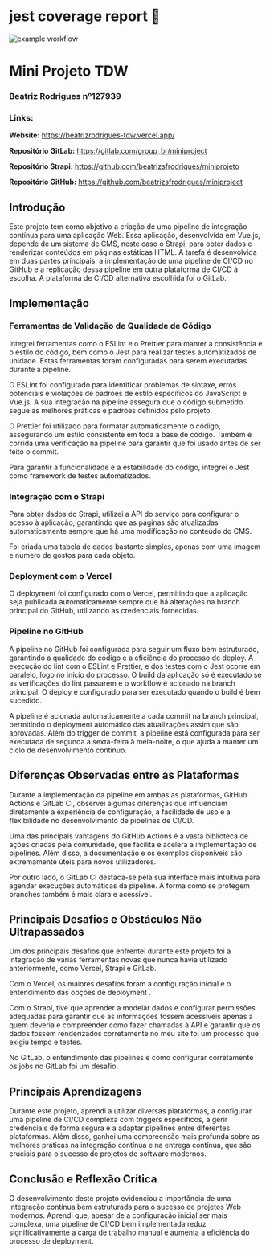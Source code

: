 # jest coverage report 🧪

![example workflow](https://github.com//beatrizsfrodrigues/tdw-mp1-beatriz-rodrigues/actions/workflows/main.yml/badge.svg)

# Mini Projeto TDW

### Beatriz Rodrigues nº127939

### Links:

**Website:** https://beatrizrodrigues-tdw.vercel.app/

**Repositório GitLab:** https://gitlab.com/group_br/miniproject

**Repositório Strapi:** https://github.com/beatrizsfrodrigues/miniprojeto

**Repositório GitHub:** https://github.com/beatrizsfrodrigues/miniproject

## Introdução

Este projeto tem como objetivo a criação de uma pipeline de integração contínua para uma aplicação Web. Essa aplicação, desenvolvida em Vue.js, depende de um sistema de CMS, neste caso o Strapi, para obter dados e renderizar conteúdos em páginas estáticas HTML. A tarefa é desenvolvida em duas partes principais: a implementação de uma pipeline de CI/CD no GitHub e a replicação dessa pipeline em outra plataforma de CI/CD à escolha. A plataforma de CI/CD alternativa escolhida foi o GitLab.

## Implementação

### Ferramentas de Validação de Qualidade de Código

Integrei ferramentas como o ESLint e o Prettier para manter a consistência e o estilo do código, bem como o Jest para realizar testes automatizados de unidade. Estas ferramentas foram configuradas para serem executadas durante a pipeline.

O ESLint foi configurado para identificar problemas de sintaxe, erros potenciais e violações de padrões de estilo específicos do JavaScript e Vue.js. A sua integração na pipeline assegura que o código submetido segue as melhores práticas e padrões definidos pelo projeto.

O Prettier foi utilizado para formatar automaticamente o código, assegurando um estilo consistente em toda a base de código. Também é corrida uma verificação na pipeline para garantir que foi usado antes de ser feito o commit.

Para garantir a funcionalidade e a estabilidade do código, integrei o Jest como framework de testes automatizados.

### Integração com o Strapi

Para obter dados do Strapi, utilizei a API do serviço para configurar o acesso à aplicação, garantindo que as páginas são atualizadas automaticamente sempre que há uma modificação no conteúdo do CMS.

Foi criada uma tabela de dados bastante simples, apenas com uma imagem e numero de gostos para cada objeto.

### Deployment com o Vercel

O deployment foi configurado com o Vercel, permitindo que a aplicação seja publicada automaticamente sempre que há alterações na branch principal do GitHub, utilizando as credenciais fornecidas.

### Pipeline no GitHub

A pipeline no GitHub foi configurada para seguir um fluxo bem estruturado, garantindo a qualidade do código e a eficiência do processo de deploy. A execução do lint com o ESLint e Prettier, e dos testes com o Jest ocorre em paralelo, logo no início do processo. O build da aplicação só é executado se as verificações do lint passarem e o workflow é acionado na branch principal. O deploy é configurado para ser executado quando o build é bem sucedido.

A pipeline é acionada automaticamente a cada commit na branch principal, permitindo o deployment automático das atualizações assim que são aprovadas. Além do trigger de commit, a pipeline está configurada para ser executada de segunda a sexta-feira à meia-noite, o que ajuda a manter um ciclo de desenvolvimento contínuo.

## Diferenças Observadas entre as Plataformas

Durante a implementação da pipeline em ambas as plataformas, GitHub Actions e GitLab CI, observei algumas diferenças que influenciam diretamente a experiência de configuração, a facilidade de uso e a flexibilidade no desenvolvimento de pipelines de CI/CD.

Uma das principais vantagens do GitHub Actions é a vasta biblioteca de ações criadas pela comunidade, que facilita e acelera a implementação de pipelines. Além disso, a documentação e os exemplos disponíveis são extremamente úteis para novos utilizadores.

Por outro lado, o GitLab CI destaca-se pela sua interface mais intuitiva para agendar execuções automáticas da pipeline. A forma como se protegem branches também é mais clara e acessível.

## Principais Desafios e Obstáculos Não Ultrapassados

Um dos principais desafios que enfrentei durante este projeto foi a integração de várias ferramentas novas que nunca havia utilizado anteriormente, como Vercel, Strapi e GitLab.

Com o Vercel, os maiores desafios foram a configuração inicial e o entendimento das opções de deployment .

Com o Strapi, tive que aprender a modelar dados e configurar permissões adequadas para garantir que as informações fossem acessíveis apenas a quem deveria e compreender como fazer chamadas à API e garantir que os dados fossem renderizados corretamente no meu site foi um processo que exigiu tempo e testes.

No GitLab, o entendimento das pipelines e como configurar corretamente os jobs no GitLab foi um desafio.

## Principais Aprendizagens

Durante este projeto, aprendi a utilizar diversas plataformas, a configurar uma pipeline de CI/CD complexa com triggers específicos, a gerir credenciais de forma segura e a adaptar pipelines entre diferentes plataformas. Além disso, ganhei uma compreensão mais profunda sobre as melhores práticas na integração contínua e na entrega contínua, que são cruciais para o sucesso de projetos de software modernos.

## Conclusão e Reflexão Crítica

O desenvolvimento deste projeto evidenciou a importância de uma integração contínua bem estruturada para o sucesso de projetos Web modernos. Aprendi que, apesar de a configuração inicial ser mais complexa, uma pipeline de CI/CD bem implementada reduz significativamente a carga de trabalho manual e aumenta a eficiência do processo de deployment.
